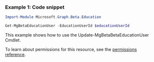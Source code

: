 ### Example 1: Code snippet

```powershellImport-Module Microsoft.Graph.Beta.Education

Get-MgBetaEducationUser -EducationUserId $educationUserId
```
This example shows how to use the Update-MgBetaBetaEducationUser Cmdlet.
To learn about permissions for this resource, see the [permissions reference](/graph/permissions-reference).


